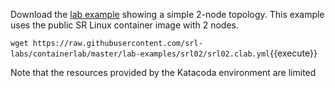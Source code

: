 Download the [lab example](https://containerlab.srlinux.dev/lab-examples/srl02/) showing a simple 2-node topology.
This example uses the public SR Linux container image with 2 nodes.

`wget https://raw.githubusercontent.com/srl-labs/containerlab/master/lab-examples/srl02/srl02.clab.yml`{{execute}}

Note that the resources provided by the Katacoda environment are limited
